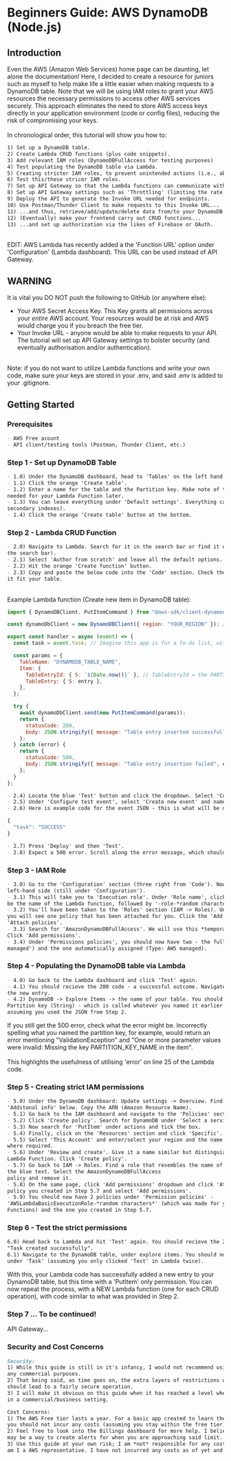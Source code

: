 # Beginners Guide: AWS DynamoDB (Node.js)

## Introduction

Even the AWS (Amazon Web Services) home page can be daunting, let alone the documentation! Here, I decided to create a resource for juniors such as myself to help make life a little easier when making requests to a DynamoDB table. Note that we will be using IAM roles to grant your AWS resources the necessary permissions to access other AWS services securely. This approach eliminates the need to store AWS access keys directly in your application environment (code or config files), reducing the risk of compromising your keys. 
<br>
<br>
In chronological order, this tutorial will show you how to:

```markdown
1) Set up a DynamoDB table.
2) Create Lambda CRUD functions (plus code snippets).
3) Add relevant IAM roles (DynamoDBFullAccess for testing purposes)
4) Test populating the DynamoDB table via Lambda.
5) Creating stricter IAM roles, to prevent unintended actions (i.e., abuse and more).
6) Test this/these stricer IAM roles.
7) Set up API Gateway so that the Lambda functions can communicate with your DynamoDB table.
8) Set up API Gateway settings such as 'Throttling' (limiting the rate requests can be made)
9) Deploy the API to generate the Invoke URL needed for endpoints.
10) Use Postman/Thunder Client to make requests to this Invoke URL...
11) ...and thus, retrieve/add/update/delete data from/to your DynamoDB table.
12) (Eventually) make your frontend carry out CRUD functions...
13) ...and set up authorization via the likes of Firebase or OAuth.

```
<br>
EDIT: AWS Lambda has recently added a the 'Function URL' option under 'Configuration' (Lambda dashboard). This URL can be used instead of API Gateway.

## WARNING

It is vital you DO NOT push the following to GitHub (or anywhere else):

- Your AWS Secret Access Key. This Key grants all permissions across your *entire* AWS account. Your resources would be at risk and AWS would charge you if you breach the free tier.
- Your Invoke URL - anyone would be able to make requests to your API. The tutorial will set up API Gateway settings to bolster security (and eventually authorisation and/or authentication).
<br>
Note: if you do not want to utilize Lambda functions and write your own code, make sure your keys are stored in your .env, and said .env is added to your .gitignore.

## Getting Started
### Prerequisites
```markdown
- AWS Free acount
- API client/testing tools (Postman, Thunder Client, etc.)

```
### Step 1 - Set up DynamoDB Table
```markdown
- 1.0) Under the DynamoDB dashboard, head to 'Tables' on the left hand side. 
- 1.1) Click the orange 'Create table'.
- 1.2) Enter a name for the table and the Partition key. Make note of these two names - they will be
needed for your Lambda Function later.
- 1.3) You can leave everything under 'Default settings'. Everything can be changed later (except
secondary indexes).
- 1.4) Click the orange 'Create table' button at the bottom.
```
### Step 2 - Lambda CRUD Function
```markdown
- 2.0) Navigate to Lambda. Search for it in the search bar or find it under 'Services' (top left, next to
the search bar).
- 2.1) Select 'Author from scratch' and leave all the default options.
- 2.2) Hit the orange 'Create function' button.
- 2.3) Copy and paste the below code into the 'Code' section. Check the comments for clues on how to make
it fit your table.
```
<br>
Example Lambda function (Create new item in DynamoDB table):

```javascript
import { DynamoDBClient, PutItemCommand } from "@aws-sdk/client-dynamodb";

const dynamoDbClient = new DynamoDBClient({ region: "YOUR_REGION" }); // e.g., "eu-west-1"

export const handler = async (event) => {
  const task = event.task; // Imagine this app is for a To-do list, with tasks

  const params = {
    TableName: "DYNAMODB_TABLE_NAME",
    Item: {
      TableEntryId: { S: `${Date.now()}` }, // TableEntryId = the PARTITION KEY
      TableEntry: { S: entry },
    },
  };

  try {
    await dynamoDbClient.send(new PutItemCommand(params));
    return {
      statusCode: 200,
      body: JSON.stringify({ message: "Table entry inserted successfully" }),
    };
  } catch (error) {
    return {
      statusCode: 500,
      body: JSON.stringify({ message: "Table entry insertion failed", error }), // Notice the use of error
    };
  }
};
```

```markdown
- 2.4) Locate the blue 'Test' button and click the dropdown. Select 'Configure test event'.
- 2.5) Under 'Configure test event', select 'Create new event' and name the event (e.g., testEvent1).
- 2.6) Here is example code for the event JSON - this is what will be delivered to the DynamoDB table:
```

```javascript
{
  "task": "SUCCESS"
}

```

```markdown
- 2.7) Press 'Deploy' and then 'Test'.
- 2.8) Expect a 500 error. Scroll along the error message, which should mention 'AccessDeniedException'.
```

### Step 3 - IAM Role
```markdown
- 3.0) Go to the 'Configuration' section (three right from 'Code'). Now click 'Permissions' on the
left-hand side (still under 'Configuration').
- 3.1) This will take you to 'Execution role'. Under 'Role name', click the only link below (should
be the name of the Lambda function, followed by '-role-*random characters*').
- 3.2) You'll have been taken to the 'Roles' section (IAM -> Roles). Under 'Permissions policies',
you will see one policy that has been attached for you. Click the 'Add permissions' dropdown and click
'Attach policies'.
- 3.3) Search for 'AmazonDynamoDBFullAccess'. We will use this *temporarily* to establish a connection.
Click 'Add permissions'.
- 3.4) Under 'Permissions policies', you should now have two - the full access policy (Type: 'Customer
managed') and the one automatically assigned (Type: AWS managed).
```

### Step 4 - Populating the DynamoDB table via Lambda
```markdown
- 4.0) Go back to the Lambda dashboard and click 'Test' again.
- 4.1) You should recieve the 200 code - a successful outcome. Navigate to the DynamoDB dashboard to see
the new entry.
- 4.2) DynamoDB -> Explore Items -> the name of your table. You should see a random number under the
Partition key (String) - which is called whatever you named it earlier - and 'SUCCESS' under Task,
assuming you used the JSON from Step 2.
```
If you still get the 500 error, check what the error might be. Incorrectly spelling what you named the partition key, for example, would return an error mentioning "ValidationException" and "One or more parameter values were invalid: Missing the key PARTITION_KEY_NAME in the item".
<br>
<br>
This highlights the usefulness of utilising 'error' on line 25 of the Lambda code.

### Step 5 - Creating strict IAM permissions
```markdown
- 5.0) Under the DynamoDB dashboard: Update settings -> Overview. Find 'General information' and expand
'Additonal info' below. Copy the ARN (Amazon Resource Name).
- 5.1) Go back to the IAM dashboard and navigate to the 'Policies' section.
- 5.2) Click 'Create policy'. Search for DynamoDB under 'Select a service'.
- 5.3) Now search for 'PutItem' under actions and tick the box.
- 5.4) Finally, click on the 'Resources' section and click 'Specific'. Then click 'Add ARNs'.
- 5.5) Select 'This Account' and enter/select your region and the name of your table. Paste the ARN
where required.
- 5.6) Under 'Review and create'. Give it a name similar but distinguiable from the name of your
Lambda Function. Click 'Create policy'.
- 5.7) Go back to IAM -> Roles. Find a role that resembles the name of your Lambda Function and click
the blue text. Select the AmazonDynamoDBFullAccess
policy and remove it.
- 5.8) On the same page, click 'Add permissions' dropdown and click 'Attach policies. Find the
policy you created in Step 5.7 and select 'Add permissions'.
- 5.9) You should now have 2 policies under 'Permission policies' -
'AWSLambdaBasicExecutionRole-*random characters*' (which was made for you when you created your Lambda
Functions) and the one you created in Step 5.7.
```

### Step 6 - Test the strict permissions
```markdown
6.0) Head back to Lambda and hit 'Test' again. You should recieve the 200 statusCode message again,
"Task created successfully".
6.1) Navigate to the DynamoDB table, under explore items. You should now have two 'SUCCESS' entries
under 'Task' (assuming you only clicked 'Test' in Lambda twice).
```
With this, your Lambda code has successfully added a new entry to your DynamoDB table, but this time with a 'PutItem' only permission. You can now repeat the process, with a NEW Lambda function (one for each CRUD operation), with code similar to what was provided in Step 2.

### Step 7 ... To be continued!
API Gateway...

### Security and Cost Concerns
```markdown
Security:
1) While this guide is still in it's infancy, I would not recommend using this guide to fulfil
any commercial purposes.
2) That being said, as time goes on, the extra layers of restrictions woven into this guide
should lead to a fairly secure operation.
3) I will make it obvious on this guide when it has reached a level where it could be used
in a commercial/business setting.

Cost Concerns:
1) The AWS Free tier lasts a year. For a basic app created to learn the ropes of AWS,
you should not incur any costs (assuming you stay within the free tier).
2) Feel free to look into the Billings dashboard for more help. I believe there
may be a way to create alerts for when you are approaching said limit.
3) Use this guide at your own risk; I am *not* responsible for any costs or damages, nor
am I a AWS representative. I have not incurred any costs as of yet and am very unlikely to.
```
